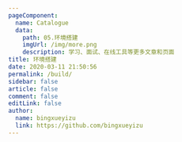 ```yaml
---
pageComponent:
  name: Catalogue
  data:
    path: 05.环境搭建
    imgUrl: /img/more.png
    description: 学习、面试、在线工具等更多文章和页面
title: 环境搭建
date: 2020-03-11 21:50:56
permalink: /build/
sidebar: false
article: false
comment: false
editLink: false
author:
  name: bingxueyizu
  link: https://github.com/bingxueyizu
---
```

